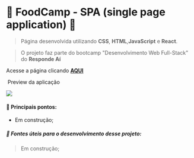#    :stew: FoodCamp - SPA (single page application) :hamburger:

> Página desenvolvida utilizando **CSS**, **HTML**,**JavaScript** e **React**. 

> O projeto faz parte do bootcamp "Desenvolvimento Web Full-Stack" do **Responde Aí**



Acesse a página clicando **<a href="https://projeto8-react-food-camp.vercel.app/">AQUI</a>**

​																									Preview da aplicação

<img src="public/imgs/react_foodcamp.gif" />






#### :wrench: ​​Principais pontos: 

+ Em construção;



##### :page_with_curl: ​Fontes úteis para o desenvolvimento desse projeto: 

> Em construção;